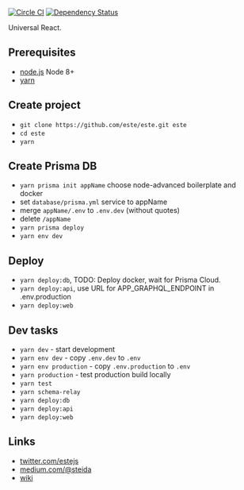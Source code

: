 [![Circle CI](https://img.shields.io/circleci/project/este/este/master.svg)](https://circleci.com/gh/este/este)
[![Dependency Status](https://david-dm.org/este/este.svg)](https://david-dm.org/este/este)

Universal React.

## Prerequisites

* [node.js](http://nodejs.org/) Node 8+
* [yarn](https://yarnpkg.com/)

## Create project

* `git clone https://github.com/este/este.git este`
* `cd este`
* `yarn`

## Create Prisma DB

* `yarn prisma init appName` choose node-advanced boilerplate and docker
* set `database/prisma.yml` service to appName
* merge `appName/.env` to `.env.dev` (without quotes)
* delete `/appName`
* `yarn prisma deploy`
* `yarn env dev`

## Deploy

* `yarn deploy:db`, TODO: Deploy docker, wait for Prisma Cloud.
* `yarn deploy:api`, use URL for APP_GRAPHQL_ENDPOINT in .env.production
* `yarn deploy:web`

## Dev tasks

* `yarn dev` - start development
* `yarn env dev` - copy `.env.dev` to `.env`
* `yarn env production` - copy `.env.production` to `.env`
* `yarn production` - test production build locally
* `yarn test`
* `yarn schema-relay`
* `yarn deploy:db`
* `yarn deploy:api`
* `yarn deploy:web`

## Links

* [twitter.com/estejs](https://twitter.com/estejs)
* [medium.com/@steida](https://medium.com/@steida/)
* [wiki](https://github.com/este/este/wiki)
